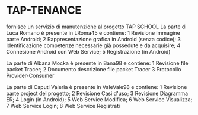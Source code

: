 # TAP-TENANCE
fornisce un servizio di manutenzione al progetto TAP SCHOOL
La parte di Luca Romano è presente in LRoma45 e contiene:
1 Revisione immagine parte Android;
2 Rappresentazione grafica in Android (senza codice);
3 Identificazione competenze necessarie già possedute e da acquisire;
4 Connesione Android con Web Service;
5 Registrazione (in Android)

La parte di Albana Mocka è presente in Bana98 e contiene:
1 Revisione file packet Tracer;
2 Documento descrizione file packet Tracer
3 Protocollo Provider-Consumer

La parte di Caputi Valeria è presente in ValeVale98 e contiene:
1 Revisione parte project del progetto;
2 Revisione Casi d'uso;
3 Revisione Diagramma ER;
4 Login (in Android);
5 Web Service Modifica;
6 Web Service Visualizza;
7 Web Service Login;
8 Web Service Registrati
